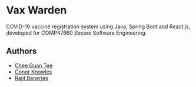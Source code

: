 # Vax Warden

COVID-19 vaccine registration system using Java, Spring Boot and React.js, developed for COMP47660 Secure Software Engineering.

## Authors

- [Chee Guan Tee](https://www.jasontcg.com)
- [Conor Knowles](https://conorknowles.com)
- [Rajit Banerjee](https://rajitbanerjee.com)
